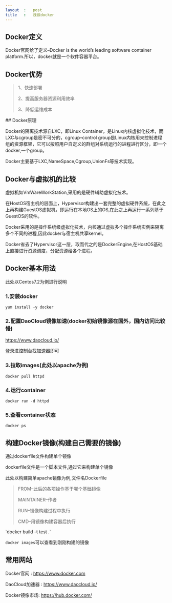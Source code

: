 ```yaml
---
layout	:	post
title	:	浅谈docker
---
```


## Docker定义

Docker官网给了定义–Docker is the world’s leading software container platform.所以，docker就是一个软件容器平台。

## Docker优势
<blockquote>
1、快速部署<br>

2、提高服务器资源利用效率<br>

3、降低运维成本<br>
</blockquote>
## Docker原理

Docker的隔离技术源自LXC，即Linux Container，是Linux内核虚拟化技术，而LXC与cgroup是密不可分的，cgroup–control group是Linux内核用来控制进程组的资源框架，它可以按照用户自定义的群组对系统运行的进程进行区分，即一个docker,一个group。

Docker主要基于LXC,NameSpace,Cgroup,UnionFs等技术实现。

## Docker与虚拟机的比较

虚拟机如VmWareWorkStation,采用的是硬件辅助虚拟化技术。

在HostOS宿主机的层面上，Hypervisor构建出一套完整的虚拟硬件系统，在此之上再构建GuestOS虚拟机，即运行在本地OS上的OS,在此之上再运行一系列基于GuestOS的软件。

Docker采用的是操作系统级虚拟化技术，内核通过虚拟多个操作系统实例来隔离多个不同的进程,因此docker与宿主机共享kernel。

Docker省去了Hypervisor这一层，取而代之的是DockerEngine,在HostOS基础上直接进行资源调度，分配资源给各个进程。

## Docker基本用法

此处以Centos7.2为例进行说明

### 1.安装docker

`yum install -y docker`

### 2.配置DaoCloud镜像加速(docker初始镜像源在国外，国内访问比较慢)

<https://www.daocloud.io/>

登录进控制台找加速器即可

### 3.拉取images(此处以apache为例)

`docker pull httpd`

### 4.运行container

`docker run -d httpd`

### 5.查看container状态

`docker ps`

## 构建Docker镜像(构建自己需要的镜像)

通过dockerfile文件构建单个镜像

dockerfile文件是一个脚本文件,通过它来构建单个镜像

此处以构建简单apache镜像为例,文件名Dockerfile
<blockquote>
FROM–此后的各项操作基于哪个基础镜像<br>

MAINTAINER–作者<br>

RUN–镜像构建过程中执行<br>

CMD–用镜像构建容器后执行<br>
</blockquote>
`docker build -t test .`

`docker images`可以查看到刚刚构建的镜像

## 常用网站

Docker官网 : <https://www.docker.com>

DaoCloud加速器 : <https://www.daocloud.io/>

Docker镜像市场: <https://hub.docker.com/>